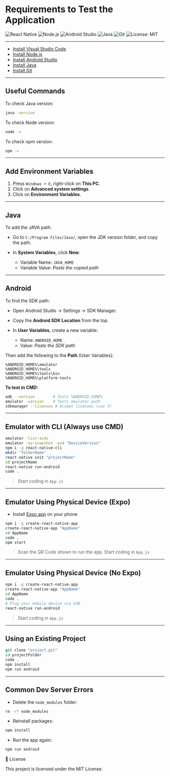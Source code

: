 # Requirements to Test the Application

![React Native](https://img.shields.io/badge/React%20Native-20232A?style=for-the-badge\&logo=react\&logoColor=61DAFB)
![Node.js](https://img.shields.io/badge/Node.js-43853D?style=for-the-badge\&logo=node.js\&logoColor=white)
![Android Studio](https://img.shields.io/badge/Android%20Studio-3DDC84?style=for-the-badge\&logo=android-studio\&logoColor=white)
![Java](https://img.shields.io/badge/Java-ED8B00?style=for-the-badge\&logo=java\&logoColor=white)
![Git](https://img.shields.io/badge/Git-F05032?style=for-the-badge\&logo=git\&logoColor=white)
![License: MIT](https://img.shields.io/badge/License-MIT-yellow.svg?style=for-the-badge)

---

* [Install Visual Studio Code](https://code.visualstudio.com/download)
* [Install Node.js](https://nodejs.org/en/download/)
* [Install Android Studio](https://developer.android.com/studio/install?hl=en)
* [Install Java](https://www.oracle.com/technetwork/java/javase/downloads/jdk8-downloads-2133151.html)
* [Install Git](https://git-scm.com/downloads)

---

## Useful Commands

To check Java version:

```bash
java -version
```

To check Node version:

```bash
node -v
```

To check npm version:

```bash
npm -v
```

---

## Add Environment Variables

1. Press `Windows + E`, right-click on **This PC**.
2. Click on **Advanced system settings**.
3. Click on **Environment Variables**.

---

## Java

To add the JAVA path:

* Go to `C:/Program Files/Java/`, open the JDK version folder, and copy the path.
* In **System Variables**, click **New**:

  * Variable Name: `JAVA_HOME`
  * Variable Value: *Paste the copied path*

---

## Android

To find the SDK path:

* Open Android Studio → Settings → SDK Manager.
* Copy the **Android SDK Location** from the top.
* In **User Variables**, create a new variable:

  * Name: `ANDROID_HOME`
  * Value: *Paste the SDK path*

Then add the following to the **Path** (User Variables):

```
%ANDROID_HOME%\emulator
%ANDROID_HOME%\tools
%ANDROID_HOME%\tools\bin
%ANDROID_HOME%\platform-tools
```

**To test in CMD:**

```bash
adb --version        # Tests %ANDROID_HOME%
emulator -version    # Tests emulator path
sdkmanager --licenses # Accept licenses (use Y)
```

---

## Emulator with CLI (Always use CMD)

```bash
emulator -list-avds
emulator -no-snapshot -avd "DeviceVersion"
npm i -g react-native-cli
mkdir "folderName"
react-native init "projectName"
cd projectName
react-native run-android
code .
```

> Start coding in `App.js`

---

## Emulator Using Physical Device (Expo)

* Install [Expo app](https://play.google.com/store/apps/details?id=host.exp.exponent&hl=pt_BR) on your phone

```bash
npm i -g create-react-native-app
create-react-native-app "AppName"
cd AppName
code .
npm start
```

> Scan the QR Code shown to run the app. Start coding in `App.js`

---

## Emulator Using Physical Device (No Expo)

```bash
npm i -g create-react-native-app
create-react-native-app "AppName"
cd AppName
code .
# Plug your mobile device via USB
react-native run-android
```

> Start coding in `App.js`

---

## Using an Existing Project

```bash
git clone "project.git"
cd projectFolder
code .
npm install
npm run android
```

---

## Common Dev Server Errors

* Delete the `node_modules` folder:

```bash
rm -rf node_modules
```

* Reinstall packages:

```bash
npm install
```

* Run the app again:

```bash
npm run android
```
📜 License

This project is licensed under the MIT License.


